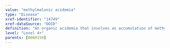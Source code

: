 ```yaml
---
value: "methylmalonic acidemia"
type: "Disease"
xref-identifier: "14749"
xref-dataSource: "DOID"
definition: "An organic acidemia that involves an accumulation of methylmalonic acid in the blood.|OMIM mapping confirmed by DO. [SN]."
level: "Level 4+"
parents: [0060159]
---
```

